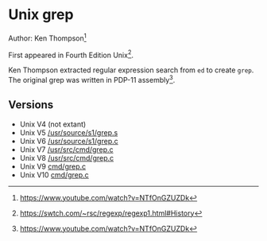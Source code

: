 # Unix grep

Author: Ken Thompson[^computerphile-bwk]

First appeared in Fourth Edition Unix[^rsc-regexp1].

Ken Thompson extracted regular expression search from `ed` to create `grep`. The
original grep was written in PDP-11 assembly[^computerphile-bwk].

## Versions

- Unix V4 (not extant)
- Unix V5 [/usr/source/s1/grep.s](https://www.tuhs.org/cgi-bin/utree.pl?file=V5/usr/source/s1/grep.s)
- Unix V6 [/usr/source/s1/grep.c](https://www.tuhs.org/cgi-bin/utree.pl?file=V6/usr/source/s1/grep.c)
- Unix V7 [/usr/src/cmd/grep.c](https://www.tuhs.org/cgi-bin/utree.pl?file=V7/usr/src/cmd/grep.c)
- Unix V8 [/usr/src/cmd/grep.c](https://www.tuhs.org/cgi-bin/utree.pl?file=V8/usr/src/cmd/grep.c)
- Unix V9 [cmd/grep.c](https://www.tuhs.org/cgi-bin/utree.pl?file=V9/cmd/grep.c)
- Unix V10 [cmd/grep.c](https://www.tuhs.org/cgi-bin/utree.pl?file=V10/cmd/grep.c)

[^rsc-regexp1]: https://swtch.com/~rsc/regexp/regexp1.html#History
[^computerphile-bwk]: https://www.youtube.com/watch?v=NTfOnGZUZDk

